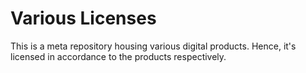 # Various Licenses

This is a meta repository housing various digital products. Hence, it's licensed
in accordance to the products respectively.
